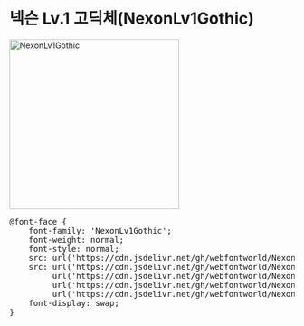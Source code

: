 # 넥슨 Lv.1 고딕체(NexonLv1Gothic) 

<a href="https://wess.tistory.com" target="_blank">
    <img src="https://webfontworld.github.io/NexonLv1Gothic/NexonLv1Gothic.jpg" alt="NexonLv1Gothic" style="width:300px">
</a>
<pre>
@font-face {
    font-family: 'NexonLv1Gothic';
    font-weight: normal;
    font-style: normal;
    src: url('https://cdn.jsdelivr.net/gh/webfontworld/NexonLv1Gothic/NexonLv1Gothic.eot');
    src: url('https://cdn.jsdelivr.net/gh/webfontworld/NexonLv1Gothic/NexonLv1Gothic.eot?#iefix') format('embedded-opentype'),
         url('https://cdn.jsdelivr.net/gh/webfontworld/NexonLv1Gothic/NexonLv1Gothic.woff2') format('woff2'),
         url('https://cdn.jsdelivr.net/gh/webfontworld/NexonLv1Gothic/NexonLv1Gothic.woff') format('woff'),
         url('https://cdn.jsdelivr.net/gh/webfontworld/NexonLv1Gothic/NexonLv1Gothic.ttf') format("truetype");
    font-display: swap;
}
</pre>
